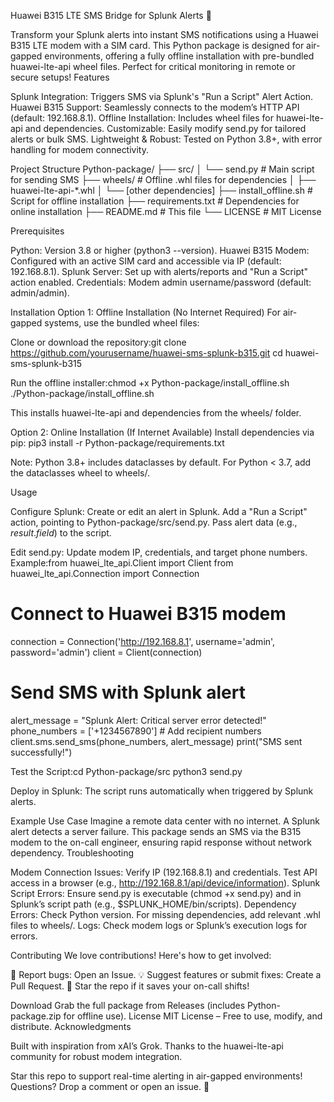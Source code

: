 Huawei B315 LTE SMS Bridge for Splunk Alerts 🚀

Transform your Splunk alerts into instant SMS notifications using a Huawei B315 LTE modem with a SIM card. This Python package is designed for air-gapped environments, offering a fully offline installation with pre-bundled huawei-lte-api wheel files. Perfect for critical monitoring in remote or secure setups!
Features

Splunk Integration: Triggers SMS via Splunk's "Run a Script" Alert Action.
Huawei B315 Support: Seamlessly connects to the modem’s HTTP API (default: 192.168.8.1).
Offline Installation: Includes wheel files for huawei-lte-api and dependencies.
Customizable: Easily modify send.py for tailored alerts or bulk SMS.
Lightweight & Robust: Tested on Python 3.8+, with error handling for modem connectivity.

Project Structure
Python-package/
├── src/
│   └── send.py              # Main script for sending SMS
├── wheels/                  # Offline .whl files for dependencies
│   ├── huawei-lte-api-*.whl
│   └── [other dependencies]
├── install_offline.sh       # Script for offline installation
├── requirements.txt         # Dependencies for online installation
├── README.md               # This file
└── LICENSE                 # MIT License

Prerequisites

Python: Version 3.8 or higher (python3 --version).
Huawei B315 Modem: Configured with an active SIM card and accessible via IP (default: 192.168.8.1).
Splunk Server: Set up with alerts/reports and "Run a Script" action enabled.
Credentials: Modem admin username/password (default: admin/admin).

Installation
Option 1: Offline Installation (No Internet Required)
For air-gapped systems, use the bundled wheel files:

Clone or download the repository:git clone https://github.com/yourusername/huawei-sms-splunk-b315.git
cd huawei-sms-splunk-b315


Run the offline installer:chmod +x Python-package/install_offline.sh
./Python-package/install_offline.sh

This installs huawei-lte-api and dependencies from the wheels/ folder.

Option 2: Online Installation (If Internet Available)
Install dependencies via pip:
pip3 install -r Python-package/requirements.txt


Note: Python 3.8+ includes dataclasses by default. For Python < 3.7, add the dataclasses wheel to wheels/.

Usage

Configure Splunk:
Create or edit an alert in Splunk.
Add a "Run a Script" action, pointing to Python-package/src/send.py.
Pass alert data (e.g., $result.field$) to the script.


Edit send.py:
Update modem IP, credentials, and target phone numbers.
Example:from huawei_lte_api.Client import Client
from huawei_lte_api.Connection import Connection

# Connect to Huawei B315 modem
connection = Connection('http://192.168.8.1', username='admin', password='admin')
client = Client(connection)

# Send SMS with Splunk alert
alert_message = "Splunk Alert: Critical server error detected!"
phone_numbers = ['+1234567890']  # Add recipient numbers
client.sms.send_sms(phone_numbers, alert_message)
print("SMS sent successfully!")




Test the Script:cd Python-package/src
python3 send.py


Deploy in Splunk: The script runs automatically when triggered by Splunk alerts.

Example Use Case
Imagine a remote data center with no internet. A Splunk alert detects a server failure. This package sends an SMS via the B315 modem to the on-call engineer, ensuring rapid response without network dependency.
Troubleshooting

Modem Connection Issues: Verify IP (192.168.8.1) and credentials. Test API access in a browser (e.g., http://192.168.8.1/api/device/information).
Splunk Script Errors: Ensure send.py is executable (chmod +x send.py) and in Splunk’s script path (e.g., $SPLUNK_HOME/bin/scripts).
Dependency Errors: Check Python version. For missing dependencies, add relevant .whl files to wheels/.
Logs: Check modem logs or Splunk’s execution logs for errors.

Contributing
We love contributions! Here's how to get involved:

🐛 Report bugs: Open an Issue.
💡 Suggest features or submit fixes: Create a Pull Request.
🌟 Star the repo if it saves your on-call shifts!

Download
Grab the full package from Releases (includes Python-package.zip for offline use).
License
MIT License – Free to use, modify, and distribute.
Acknowledgments

Built with inspiration from xAI’s Grok.
Thanks to the huawei-lte-api community for robust modem integration.


Star this repo to support real-time alerting in air-gapped environments! Questions? Drop a comment or open an issue. 🚀
